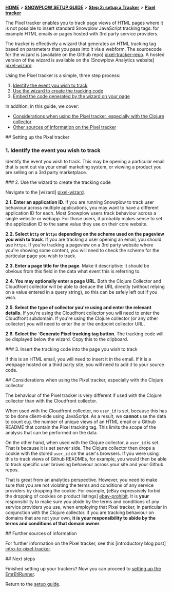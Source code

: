 [**HOME**](Home) > [**SNOWPLOW SETUP GUIDE**](Setting-up-Snowplow) > [**Step 2: setup a Tracker**](Setting-up-a-Tracker) > [**Pixel tracker**](pixel-tracker-setup)

The Pixel tracker enables you to track page views of HTML pages where it is not possible to insert standard Snowplow JavaScript tracking tags: for example HTML emails or pages hosted with 3rd party service providers.

The tracker is effectively a wizard that generates an HTML tracking tag based on parameters that you pass into it via a webform. The sourcecode for the wizard is [available on the Github repo] [pixel-tracker-repo]. A hosted version of the wizard is available on the [Snowplow Analytics website] [pixel-wizard].

Using the Pixel tracker is a simple, three step process:

1. [Identify the event you wish to track](#id)  
2. [Use the wizard to create the tracking code](#wizard)  
3. [Embed the code generated by the wizard on your page](#embed)

In addition, in this guide, we cover:

* [Considerations when using the Pixel tracker, especially with the Clojure collector](#considerations)
* [Other sources of information on the Pixel tracker](#information)

<a name="id" />
## Setting up the Pixel tracker

### 1. Identify the event you wish to track

Identify the event you wish to track. This may be opening a particular email that is sent out via your email marketing system, or viewing a product you are selling on a 3rd party marketplace.

<a name="wizard" />
### 2. Use the wizard to create the tracking code

Navigate to the [wizard] [pixel-wizard].

**2.1. Enter an application ID**. If you are running Snowplow to track user behaviour across multiple applications, you may want to have a different application ID for each. Most Snowplow users track behaviour across a single website or webapp. For those users, it probably makes sense to set the application ID to the same value they use on their core website.

**2.2. Select `http` or `https` depending on the scheme used on the pageview you wish to track**. If you are tracking a user opening an email, you should use `https`. If you're tracking a pageview on a 3rd party website where you're showing some content, you will need to check the scheme for the particular page you wish to track.

**2.3. Enter a page title for the page**. Make it descriptive: it should be obvious from this field in the data what event this is referring to.

**2.4. You may optionally enter a page URL**. Both the Clojure Collector and Cloudfront collector will be able to deduce the URL directly (without relying on a value entered in a query string), so this can be safely left out if you wish.

**2.5. Select the type of collector you're using and enter the relevant details.** If you're using the Cloudfront collector you will need to enter the Cloudfront subdomain. If you're using the Clojure collector (or any other collector) you will need to enter the or the endpoint collector URL.

**2.6. Select the `Generate Pixel tracking tag button**. The tracking code will be displayed below the wizard. Copy this to the clipboard.

<a name="embed" />
### 3. Insert the tracking code into the page you wish to track

If this is an HTML email, you will need to insert it in the email. If it is a webpage hosted on a third party site, you will need to add it to your source code.

<a name="considerations" />
## Considerations when using the Pixel tracker, especially with the Clojure collector

The behaviour of the Pixel tracker is very different if used with the Clojure collector than with the Cloudfront collector.

When used with the Cloudfront collector, no `user_id` is set, because this has to be done client-side using JavaScript. As a result, we **cannot** use the data to count e.g. the number of unique views of an HTML email or a Github README that contain the Pixel tracking tag. This limits the scope of the analysis that can be performed on the data.

On the other hand, when used with the Clojure collector, a `user_id` is set. That is because it is set server side. The Clojure collector then drops a cookie with the stored `user_id` on the user's browsers. If you were using this to track views of Github READMEs, for example, you would then be able to track specific user browsing behaviour across your site and your Github repos.

That is great from an analytics perspective. However, you need to make sure that you are not violating the terms and conditions of any service providers by dropping the cookie. For example, [eBay expressively forbid the dropping of cookies on product listings] [ebay-prohibit]. It is **your** responsibility to make sure you abide by the terms and conditions of any service providers you use, when employing that Pixel tracker, in particular in conjunction with the Clojure collector. if you are tracking behaviour on domains that are not your own, **it is your responsibility to abide by the terms and conditions of that domain owner**.

<a name="more-info" />
## Further sources of information

For further information on the Pixel tracker, see this [introductory blog post] [intro-to-pixel-tracker].

<a name="next-steps" />
## Next steps

Finished setting up your trackers? Now you can proceed to [setting up the EmrEtlRunner](Setting-up-Snowplow#wiki-step3).

Return to the [setup guide](Setting-up-Snowplow).

[pixel-tracker-repo]: https://github.com/snowplow/snowplow/tree/master/1-trackers/no-js-tracker
[pixel-wizard]: http://snowplowanalytics.com/no-js-tracker.html
[intro-to-pixel-tracker]: http://snowplowanalytics.com/blog/2013/01/29/introducing-the-pixel-tracker/
[ebay-prohibit]: http://pages.ebay.com/help/policies/listing-javascript.html
